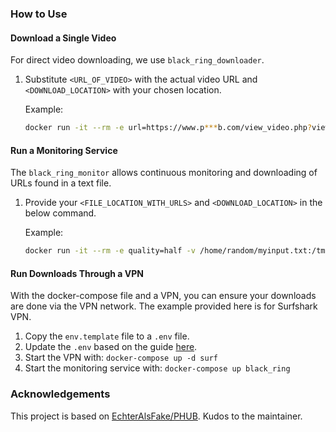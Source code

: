 ### How to Use

#### Download a Single Video

For direct video downloading, we use `black_ring_downloader`.

1. Substitute `<URL_OF_VIDEO>` with the actual video URL and `<DOWNLOAD_LOCATION>` with your chosen location.

   Example:

   ```sh
   docker run -it --rm -e url=https://www.p***b.com/view_video.php?viewkey=1321312323 -e quality=half -v /tmp/test:/opt/download bytenerdalpha/black_ring_downloader:v0.0.1
   ```

#### Run a Monitoring Service

The `black_ring_monitor` allows continuous monitoring and downloading of URLs found in a text file.

1. Provide your `<FILE_LOCATION_WITH_URLS>` and `<DOWNLOAD_LOCATION>` in the below command.

   Example:

   ```sh
   docker run -it --rm -e quality=half -v /home/random/myinput.txt:/tmp/download.txt -v /tmp/test:/opt/download bytenerdalpha/black_ring_monitor:v0.0.1
   ```

#### Run Downloads Through a VPN

With the docker-compose file and a VPN, you can ensure your downloads are done via the VPN network. The example provided here is for Surfshark VPN.

1. Copy the `env.template` file to a `.env` file.
2. Update the `.env` based on the guide [here](https://code.mendhak.com/run-docker-through-vpn-container/).
3. Start the VPN with: `docker-compose up -d surf`
4. Start the monitoring service with: `docker-compose up black_ring`

### Acknowledgements

This project is based on [EchterAlsFake/PHUB](https://github.com/EchterAlsFake/PHUB). Kudos to the maintainer.